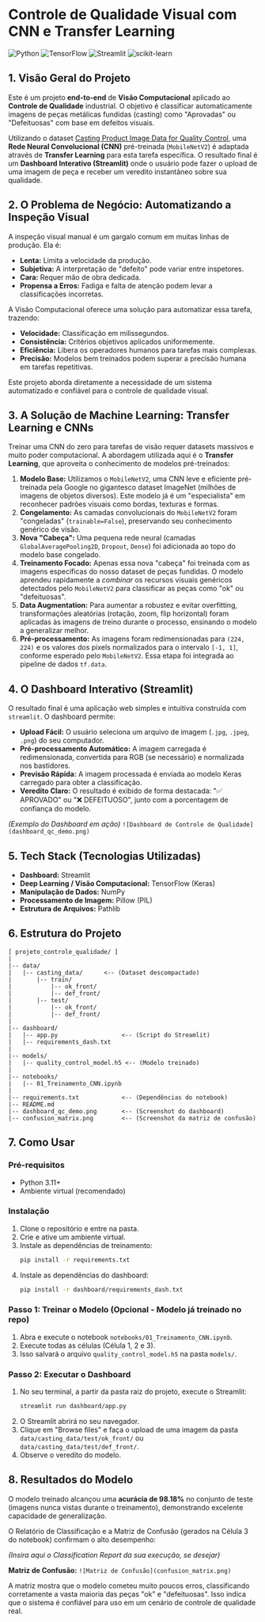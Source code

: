 # Controle de Qualidade Visual com CNN e Transfer Learning

![Python](https://img.shields.io/badge/Python-3.11+-blue?logo=python)
![TensorFlow](https://img.shields.io/badge/TensorFlow-2.x-orange?logo=tensorflow)
![Streamlit](https://img.shields.io/badge/Streamlit-1.x-red?logo=streamlit)
![scikit-learn](https://img.shields.io/badge/scikit--learn-1.x-blueviolet?logo=scikit-learn)

## 1. Visão Geral do Projeto

Este é um projeto **end-to-end** de **Visão Computacional** aplicado ao **Controle de Qualidade** industrial. O objetivo é classificar automaticamente imagens de peças metálicas fundidas (casting) como "Aprovadas" ou "Defeituosas" com base em defeitos visuais.

Utilizando o dataset [Casting Product Image Data for Quality Control](https://www.kaggle.com/datasets/ravirajsinh45/real-life-industrial-dataset-of-casting-product), uma **Rede Neural Convolucional (CNN)** pré-treinada (`MobileNetV2`) é adaptada através de **Transfer Learning** para esta tarefa específica. O resultado final é um **Dashboard Interativo (Streamlit)** onde o usuário pode fazer o upload de uma imagem de peça e receber um veredito instantâneo sobre sua qualidade.

## 2. O Problema de Negócio: Automatizando a Inspeção Visual

A inspeção visual manual é um gargalo comum em muitas linhas de produção. Ela é:
* **Lenta:** Limita a velocidade da produção.
* **Subjetiva:** A interpretação de "defeito" pode variar entre inspetores.
* **Cara:** Requer mão de obra dedicada.
* **Propensa a Erros:** Fadiga e falta de atenção podem levar a classificações incorretas.

A Visão Computacional oferece uma solução para automatizar essa tarefa, trazendo:
* **Velocidade:** Classificação em milissegundos.
* **Consistência:** Critérios objetivos aplicados uniformemente.
* **Eficiência:** Libera os operadores humanos para tarefas mais complexas.
* **Precisão:** Modelos bem treinados podem superar a precisão humana em tarefas repetitivas.

Este projeto aborda diretamente a necessidade de um sistema automatizado e confiável para o controle de qualidade visual.

## 3. A Solução de Machine Learning: Transfer Learning e CNNs

Treinar uma CNN do zero para tarefas de visão requer datasets massivos e muito poder computacional. A abordagem utilizada aqui é o **Transfer Learning**, que aproveita o conhecimento de modelos pré-treinados:

1.  **Modelo Base:** Utilizamos o `MobileNetV2`, uma CNN leve e eficiente pré-treinada pela Google no gigantesco dataset ImageNet (milhões de imagens de objetos diversos). Este modelo já é um "especialista" em reconhecer padrões visuais como bordas, texturas e formas.
2.  **Congelamento:** As camadas convolucionais do `MobileNetV2` foram "congeladas" (`trainable=False`), preservando seu conhecimento genérico de visão.
3.  **Nova "Cabeça":** Uma pequena rede neural (camadas `GlobalAveragePooling2D`, `Dropout`, `Dense`) foi adicionada ao topo do modelo base congelado.
4.  **Treinamento Focado:** Apenas essa nova "cabeça" foi treinada com as imagens específicas do nosso dataset de peças fundidas. O modelo aprendeu rapidamente a *combinar* os recursos visuais genéricos detectados pelo `MobileNetV2` para classificar as peças como "ok" ou "defeituosas".
5.  **Data Augmentation:** Para aumentar a robustez e evitar overfitting, transformações aleatórias (rotação, zoom, flip horizontal) foram aplicadas às imagens de treino durante o processo, ensinando o modelo a generalizar melhor.
6.  **Pré-processamento:** As imagens foram redimensionadas para `(224, 224)` e os valores dos pixels normalizados para o intervalo `[-1, 1]`, conforme esperado pelo `MobileNetV2`. Essa etapa foi integrada ao pipeline de dados `tf.data`.

## 4. O Dashboard Interativo (Streamlit)

O resultado final é uma aplicação web simples e intuitiva construída com `streamlit`. O dashboard permite:
* **Upload Fácil:** O usuário seleciona um arquivo de imagem (`.jpg`, `.jpeg`, `.png`) do seu computador.
* **Pré-processamento Automático:** A imagem carregada é redimensionada, convertida para RGB (se necessário) e normalizada nos bastidores.
* **Previsão Rápida:** A imagem processada é enviada ao modelo Keras carregado para obter a classificação.
* **Veredito Claro:** O resultado é exibido de forma destacada: "✅ APROVADO" ou "❌ DEFEITUOSO", junto com a porcentagem de confiança do modelo.

*(Exemplo do Dashboard em ação)*
`![Dashboard de Controle de Qualidade](dashboard_qc_demo.png)`

## 5. Tech Stack (Tecnologias Utilizadas)

* **Dashboard:** Streamlit
* **Deep Learning / Visão Computacional:** TensorFlow (Keras)
* **Manipulação de Dados:** NumPy
* **Processamento de Imagem:** Pillow (PIL)
* **Estrutura de Arquivos:** Pathlib

## 6. Estrutura do Projeto

```
[ projeto_controle_qualidade/ ]
|
|-- data/
|   |-- casting_data/      <-- (Dataset descompactado)
|       |-- train/
|           |-- ok_front/
|           |-- def_front/
|       |-- test/
|           |-- ok_front/
|           |-- def_front/
|
|-- dashboard/
|   |-- app.py                  <-- (Script do Streamlit)
|   |-- requirements_dash.txt
|
|-- models/
|   |-- quality_control_model.h5 <-- (Modelo treinado)
|
|-- notebooks/
|   |-- 01_Treinamento_CNN.ipynb
|
|-- requirements.txt            <-- (Dependências do notebook)
|-- README.md
|-- dashboard_qc_demo.png       <-- (Screenshot do dashboard)
|-- confusion_matrix.png        <-- (Screenshot da matriz de confusão)
```

## 7. Como Usar

### Pré-requisitos
* Python 3.11+
* Ambiente virtual (recomendado)

### Instalação
1.  Clone o repositório e entre na pasta.
2.  Crie e ative um ambiente virtual.
3.  Instale as dependências de treinamento:
    ```bash
    pip install -r requirements.txt
    ```
4.  Instale as dependências do dashboard:
    ```bash
    pip install -r dashboard/requirements_dash.txt
    ```

### Passo 1: Treinar o Modelo (Opcional - Modelo já treinado no repo)
1.  Abra e execute o notebook `notebooks/01_Treinamento_CNN.ipynb`.
2.  Execute todas as células (Célula 1, 2 e 3).
3.  Isso salvará o arquivo `quality_control_model.h5` na pasta `models/`.

### Passo 2: Executar o Dashboard
1.  No seu terminal, a partir da pasta raiz do projeto, execute o Streamlit:
    ```bash
    streamlit run dashboard/app.py
    ```
2.  O Streamlit abrirá no seu navegador.
3.  Clique em "Browse files" e faça o upload de uma imagem da pasta `data/casting_data/test/ok_front/` ou `data/casting_data/test/def_front/`.
4.  Observe o veredito do modelo.

## 8. Resultados do Modelo

O modelo treinado alcançou uma **acurácia de 98.18%** no conjunto de teste (imagens nunca vistas durante o treinamento), demonstrando excelente capacidade de generalização.

O Relatório de Classificação e a Matriz de Confusão (gerados na Célula 3 do notebook) confirmam o alto desempenho:

*(Insira aqui o Classification Report da sua execução, se desejar)*

**Matriz de Confusão:**
`![Matriz de Confusão](confusion_matrix.png)`

A matriz mostra que o modelo cometeu muito poucos erros, classificando corretamente a vasta maioria das peças "ok" e "defeituosas". Isso indica que o sistema é confiável para uso em um cenário de controle de qualidade real.
